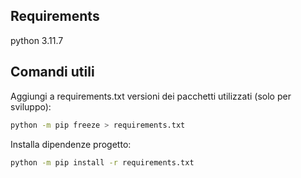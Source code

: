 ## Requirements

python 3.11.7

## Comandi utili

Aggiungi a requirements.txt versioni dei pacchetti utilizzati (solo per sviluppo):
```bash
python -m pip freeze > requirements.txt
```

Installa dipendenze progetto:
```bash
python -m pip install -r requirements.txt
```